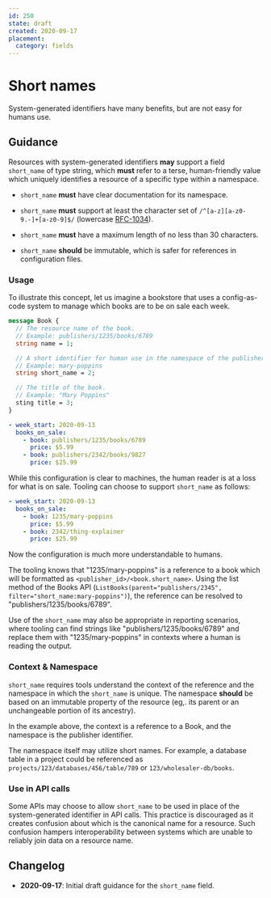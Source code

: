 ```yaml
---
id: 250
state: draft
created: 2020-09-17
placement:
  category: fields
---
```


# Short names

System-generated identifiers have many benefits, but are not easy for humans
use.

## Guidance

Resources with system-generated identifiers **may** support a field
`short_name` of type string, which **must** refer to a terse, human-friendly
value which uniquely identifies a resource of a specific type within a
namespace.

* `short_name` **must** have clear documentation for its namespace.

* `short_name` **must** support at least the character set of
  `/^[a-z][a-z0-9.-]+[a-z0-9]$/` (lowercase
  [RFC-1034](https://tools.ietf.org/html/rfc1034)).

* `short_name` **must** have a maximum length of no less than 30 characters.

* `short_name` **should** be immutable, which is safer for references in
  configuration files.

### Usage

To illustrate this concept, let us imagine a bookstore that uses a
config-as-code system to manage which books are to be on sale each week.

```proto
message Book {
  // The resource name of the book.
  // Example: publishers/1235/books/6789
  string name = 1;

  // A short identifier for human use in the namespace of the publisher.
  // Example: mary-poppins
  string short_name = 2;

  // The title of the book.
  // Example: "Mary Poppins"
  sting title = 3;
}
```

```yaml
- week_start: 2020-09-13
  books_on_sale:
    - book: publishers/1235/books/6789
      price: $5.99
    - book: publishers/2342/books/9827
      price: $25.99
```

While this configuration is clear to machines, the human reader is at a loss for
what is on sale. Tooling can choose to support `short_name` as follows:

```yaml
- week_start: 2020-09-13
  books_on_sale:
    - book: 1235/mary-poppins
      price: $5.99
    - book: 2342/thing-explainer
      price: $25.99
```

Now the configuration is much more understandable to humans.

The tooling knows that "1235/mary-poppins" is a reference to a book which will
be formatted as `<publisher_id>/<book.short_name>`. Using the list method of the
Books API
(`ListBooks(parent="publishers/2345", filter="short_name:mary-poppins")`), the
reference can be resolved to "publishers/1235/books/6789".

Use of the `short_name` may also be appropriate in reporting scenarios, where
tooling can find strings like "publishers/1235/books/6789" and replace them
with "1235/mary-poppins" in contexts where a human is reading the output.

### Context & Namespace

`short_name` requires tools understand the context of the reference and the
namespace in which the `short_name` is unique. The namespace **should** be based
on an immutable property of the resource (eg,. its parent or an unchangeable
portion of its ancestry).

In the example above, the context is a reference to a Book, and the namespace
is the publisher identifier.

The namespace itself may utilize short names. For example, a database table in a
project could be referenced as `projects/123/databases/456/table/789` or
`123/wholesaler-db/books`.

### Use in API calls

Some APIs may choose to allow `short_name` to be used in place of the
system-generated identifier in API calls. This practice is discouraged as it
creates confusion about which is the canonical name for a resource. Such
confusion hampers interoperability between systems which are unable to reliably
join data on a resource name.

## Changelog

* **2020-09-17**: Initial draft guidance for the `short_name` field.
